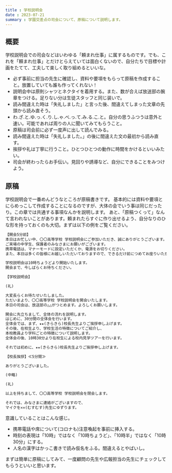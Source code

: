 ```yaml
---
title : 学校説明会
date : 2023-07-21
summary : 学園交差点の司会について、原稿について説明します。
---
```


## 概要

学校説明会での司会などはいわゆる「頼まれ仕事」に属するものです。でも、これを「頼まれ仕事」とだけとらえていては面白くないので、自分たちで目標や計画をたてて、工夫して楽しく取り組めるといいな。
- 必ず事前に担当の先生に確認し、資料や要項をもらって原稿を作成すること。放置していても誰も作ってくれない！
- 説明会中は原則シャツとネクタイを着用する。また、数が合えば放送部の腕章をつける。足りない分は生徒スタッフと同じ装いで。
- 読み間違えた時は「失礼しました」と言った後、間違えてしまった文章の先頭から読み直そう。
- わ.ざ.と.ゆ.っ.く.り.し.ゃ.べ.っ.て.み.る.こ.と。自分の思うふつうは意外と速い。可能であれば周りの人に聞いてみてもらうこと。
- 原稿は司会前に必ず一度声に出して読んでみる。
- 読み間違えた時は「失礼しました。」の後に間違えた文の最初から読み直す。
- 挨拶や礼は丁寧に行うこと。ひとつひとつの動作に時間をかけるといいみたい。
- 司会が終わったらお手伝い。見回りや誘導など、自分にできることをみつけよう。

## 原稿
学校説明会で一番めんどうなところが原稿書きです。
基本的には資料や要項とにらめっこして作成することになるのですが、大体の会でいう事は同じだったり。この章では共通する事項なんかを説明します。
あと、「原稿つくって」なんて言われないことがあります。頼まれたらすぐに作り出せるよう、自分なりのひな形を持っておくのも大切。まずは以下の例をご覧ください。

```txt title="学校説明会司会原稿(例)"
【開会5分前】
本日はお忙しい中、〇〇高等学校 学校説明会にご参加いただき、誠にありがとうございます。
ご来場の中学生、保護者のみなさまにお願いがございます。
携帯電話は、マナーモードに設定いただくか、電源をお切りください。
また、本日は多くの皆様にお越しいただいておりますので、できるだけ前につめてお座りいただきますよう、お願い致します。

学校説明会は10時ちょうどより開始いたします。
開会まで、今しばらくお待ちください。

【学校説明会】

(礼)

大変長らくお待たせいたしました。
ただいまより、〇〇高等学校 学校説明会を開会いたします。
本日の司会は、放送部の△△がつとめます。よろしくお願いします。

開会に先立ちまして、全体の流れを説明します。
はじめに、30分間の全体会を行います。
全体会では、まず、★★(きらきら)校長先生よりご挨拶申し上げます。
その後、在校生より、学校生活の特徴についてご紹介し、
本校教員より学科ごとの特徴について説明します。
全体会の後、10時30分より在校生による校内見学ツアーを行います。

それでは初めに、★★(きらきら)校長先生よりご挨拶申し上げます。

【校長挨拶】≪5分間≫

ありがとうございました。

(中略)

(礼)

以上を持ちまして、〇〇高等学校 学校説明会を閉会します。

それでは、みなさまに連絡がございますので、
マイクを✕✕(むすむす)先生にゆずります。
```

意識していることはこんな感じ。

  - 携帯電話や席について(コロナも)注意喚起を事前に挿入する。
  - 時刻の表現は「10時」ではなく「10時ちょうど」、「10時半」ではなく「10時30分」にする。
  - 人名の漢字はかっこ書きで読み仮名をふる。間違えるとやばいし。

まずは簡単に原稿にしてみて、一度顧問の先生や広報担当の先生にチェックしてもらうといいと思います。